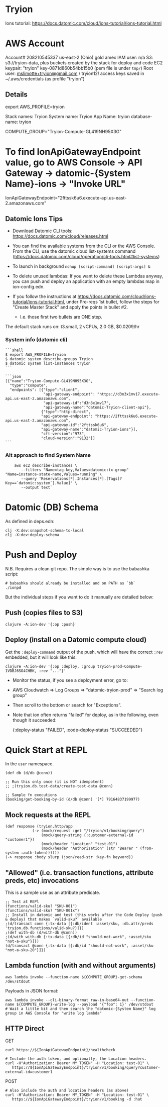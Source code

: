 # Tryion

Ions tutorial: https://docs.datomic.com/cloud/ions-tutorial/ions-tutorial.html



# AWS Account

Account# 208210545337
us-east-2 (Ohio)
gold amex
IAM user: n/a
S3: s3://tryion-data, plus buckets created by the stack for deploy and code
EC2 keypair: "tryion" key-0871d860b54bb15b0 (pem file is under `tmp/`)
Root user: mslimotte+tryion@gmail.com / tryion12!
access keys saved in ~/.aws/credentials (as profile "tryion")


## Details

export AWS_PROFILE=tryion

Stack names: Tryion
System name: Tryion
App Name: tryion
database-name: tryion

COMPUTE_GROUP="Tryion-Compute-GL419NH95X3G" 

# To find IonApiGatewayEndpoint value, go to AWS Console -> API Gateway -> datomic-{System Name}-ions -> "Invoke URL"
IonApiGatewayEndpoint="2fttssk6u6.execute-api.us-east-2.amazonaws.com"


## Datomic Ions Tips

- Download Datomic CLI tools: https://docs.datomic.com/cloud/releases.html

- You can find the available systems from the CLI or the AWS Console. From the CLI, use the datomic cloud list-systems command (https://docs.datomic.com/cloud/operation/cli-tools.html#list-systems)
- To launch in background `nohup [script-command] [script-args] &`
- To delete unused lambdas: If you want to delete these Lambdas anyway, you can push and deploy an application with an empty lambdas map in ion-config.edn.

- If you follow the instructions at https://docs.datomic.com/cloud/ions-tutorial/ions-tutorial.html, under Pre-reqs 1st bullet, follow the steps for "Create Master Stack" and apply the points in bullet #2.  
  - I.e. those first two bullets are ONE step.

The default stack runs on:
t3.small, 2 vCPUs, 2.0 GB, $0.0209/hr

### System info (datomic cli)

    ```shell
    $ export AWS_PROFILE=tryion
    $ datomic system describe-groups Tryion
    $ datomic system list-instances tryion
    ```

    ```json
    [{"name":"Tryion-Compute-GL419NH95X3G",
      "type":"compute",
      "endpoints": [{"type":"client",
                     "api-gateway-endpoint": "https://d3n3x1mv17.execute-api.us-east-2.amazonaws.com",
                     "api-gateway-id":"d3n3x1mv17",
                     "api-gateway-name":"datomic-Tryion-client-api"},
                    {"type":"http-direct",
                    "api-gateway-endpoint": "https://2fttssk6u6.execute-api.us-east-2.amazonaws.com",
                    "api-gateway-id":"2fttssk6u6",
                    "api-gateway-name":"datomic-Tryion-ions"}],
                    "cft-version":"973",
                    "cloud-version":"9132"}]
    ```

### Alt approach to find System Name

```shell
    aws ec2 describe-instances \
       --filters "Name=tag-key,Values=datomic:tx-group" "Name=instance-state-name,Values=running" \
       --query 'Reservations[*].Instances[*].[Tags[?Key==`datomic:system`].Value]' \
       --output text`
```

# Datomic (DB) Schema

As defined in deps.edn:

    clj -X:dev:snapshot-schema-to-local
    clj -X:dev:deploy-schema

# Push and Deploy

N.B. Requires a clean git repo.
The simple way is to use the babashka script:

    # babashka should already be installed and on PATH as `bb`
    ./ionpd

But the individual steps if you want to do it manually are detailed below: 

## Push (copies files to S3)

    clojure -A:ion-dev '{:op :push}'

## Deploy (install on a Datomic compute cloud)

Get the `:deploy-command` output of the push, which will have the correct `:rev` embedded, but it will look like this:

    clojure -A:ion-dev '{:op :deploy, :group tryion-prod-Compute-1VDBJ6SO4CHBK, :rev "..."}'

* Monitor the status, if you see a deployment error, go to:
* AWS Cloudwatch => Log Groups => "datomic-tryion-prod" => "Search log group"
* Then scroll to the bottom or search for "Exceptions".

* Note that ion often returns "failed" for deploy, as in the following, even though it succeeded:

  {:deploy-status "FAILED", :code-deploy-status "SUCCEEDED"}

# Quick Start at REPL

In the `user` namespace.
    
    (def db (d/db @conn))
    
    ;; Run this only once (it is NOT idempotent)
    ;; ;(tryion.db.test-data/create-test-data @conn)

    ;; Sample fn executions 
    (booking/get-booking-by-id (d/db @conn) '[*] 79164837199977)
    
## Mock requests at the REPL

    (def response (tryion.http/app
                (-> (mock/request :get "/tryion/v1/booking/query")
                    (mock/query-string {:customer-external-id "customer1"})
                    (mock/header "Location" "test-01")
                    (mock/header "Authorization" (str "Bearer " (from-system :auth-token))))))
    (-> response :body slurp (json/read-str :key-fn keyword))

## "Allowed" (i.e. transaction functions, attribute preds, etc) invocations

This is a sample use as an attribute predicate.

    ;; Test at REPl
    (functions/valid-sku? "SKU-001")
    (functions/valid-sku? "SKU-001x")
    ;; Install in datomic and test (this works after the Code Deploy (push & deploy) that makes `valid-sku?` available 
    ;(d/transact conn {:tx-data [{:db/ident :asset/sku, :db.attr/preds 'tryion.db.functions/valid-sku?}]})
    ;(def with-db (d/with-db @conn))
    ;(d/with with-db {:tx-data [{:db/id "should-not-work", :asset/sku "not-a-sku"}]})
    (d/transact @conn {:tx-data [{:db/id "should-not-work", :asset/sku "not-a-sku-20"}]})

## Lambda function (with and without arguments)

    aws lambda invoke --function-name ${COMPUTE_GROUP}-get-schema /dev/stdout

Payloads in JSON format:

    aws lambda invoke --cli-binary-format raw-in-base64-out --function-name ${COMPUTE_GROUP}-write-log --payload '{"foo": 1}' /dev/stdout
    # Wait a little bit and then search the "datomic-{System Name}" log group in AWS Console for "write log lambda"

## HTTP Direct

GET

    curl https://${IonApiGatewayEndpoint}/healthcheck

    # Include the auth token, and optionally, the Location headers.
    curl -H"Authorization: Bearer MY_TOKEN" -H "Location: test-01" \
       https://${IonApiGatewayEndpoint}/tryion/v1/booking/query?customer-external-id=customer1

POST

    # Also include the auth and location headers (as above)
    curl -H"Authorization: Bearer MY_TOKEN" -H "Location: test-01" \
       https://${IonApiGatewayEndpoint}/tryion/v1/booking -d :hat
